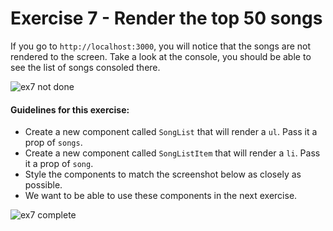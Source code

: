 # Exercise 7 - Render the top 50 songs

If you go to `http://localhost:3000`, you will notice that the songs are not rendered to the screen. Take a look at the console, you should be able to see the list of songs consoled there.

![ex7 not done](../__lecture/assets/allsongs_console.png)

#### Guidelines for this exercise:

- Create a new component called `SongList` that will render a `ul`. Pass it a prop of `songs`.
- Create a new component called `SongListItem` that will render a `li`. Pass it a prop of `song`.
- Style the components to match the screenshot below as closely as possible.
- We want to be able to use these components in the next exercise.
<!--
This is what we should see once you're done: -->

![ex7 complete](../__lecture/assets/top50_7.png)
